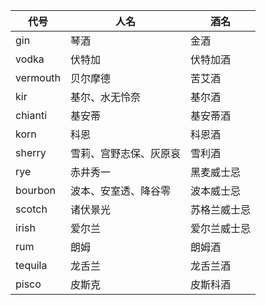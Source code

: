 | 代号     | 人名                   | 酒名         |
| -------- | ---------------------- | ------------ |
| gin      | 琴酒                   | 金酒         |
| vodka    | 伏特加                 | 伏特加酒     |
| vermouth | 贝尔摩德               | 苦艾酒       |
| kir      | 基尔、水无怜奈         | 基尔酒       |
| chianti  | 基安蒂                 | 基安蒂酒     |
| korn     | 科恩                   | 科恩酒       |
| sherry   | 雪莉、宫野志保、灰原哀 | 雪利酒       |
| rye      | 赤井秀一               | 黑麦威士忌   |
| bourbon  | 波本、安室透、降谷零   | 波本威士忌   |
| scotch   | 诸伏景光               | 苏格兰威士忌 |
| irish    | 爱尔兰                 | 爱尔兰威士忌 |
| rum      | 朗姆                   | 朗姆酒       |
| tequila  | 龙舌兰                 | 龙舌兰酒     |
| pisco    | 皮斯克                 | 皮斯科酒     |